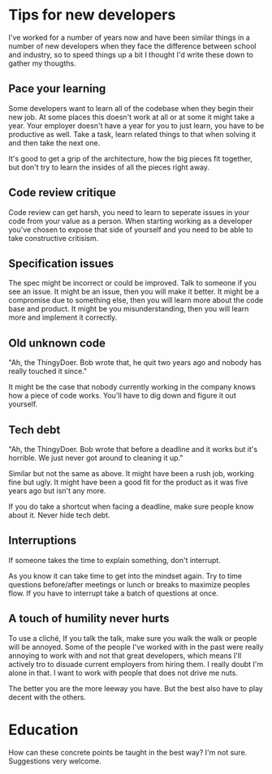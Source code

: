 # Tips for new developers

I've worked for a number of years now and have been similar things in a number of new developers when they face the difference between school and industry, so to speed things up a bit I thought I'd write these down to gather my thougths.

## Pace your learning

Some developers want to learn all of the codebase when they begin their new job. At some places this doesn't work at all or at some it might take a year. Your employer doesn't have a year for you to just learn, you have to be productive as well. Take a task, learn related things to that when solving it and then take the next one.

It's good to get a grip of the architecture, how the big pieces fit together, but don't try to learn the insides of all the pieces right away.

## Code review critique

Code review can get harsh, you need to learn to seperate issues in your code from your value as a person. When starting working as a developer you've chosen to expose that side of yourself and you need to be able to take constructive critisism.

## Specification issues

The spec might be incorrect or could be improved. Talk to someone if you see an issue. 
It might be an issue, then you will make it better.
It might be a compromise due to something else, then you will learn more about the code base and product.
It might be you misunderstanding, then you will learn more and implement it correctly.

## Old unknown code

"Ah, the ThingyDoer. Bob wrote that, he quit two years ago and nobody has really touched it since."

It might be the case that nobody currently working in the company knows how a piece of code works. You'll have to dig down and figure it out yourself.

## Tech debt

"Ah, the ThingyDoer. Bob wrote that before a deadline and it works but it's horrible. We just never got around to cleaning it up."

Similar but not the same as above. It might have been a rush job, working fine but ugly. It might have been a good fit for the product as it was five years ago but isn't any more.

If you do take a shortcut when facing a deadline, make sure people know about it. Never hide tech debt.

## Interruptions

If someone takes the time to explain something, don't interrupt.

As you know it can take time to get into the mindset again. Try to time questions before/after meetings or lunch or breaks to maximize peoples flow. If you have to interrupt take a batch of questions at once.

## A touch of humility never hurts

To use a cliché, If you talk the talk, make sure you walk the walk or people will be annoyed. Some of the people I've worked with in the past were really annoying to work with and not that great developers, which means I'll actively tro to disuade current employers from hiring them. I really doubt I'm alone in that. I want to work with people that does not drive me nuts.

The better you are the more leeway you have. But the best also have to play decent with the others.

# Education

How can these concrete points be taught in the best way? I'm not sure. Suggestions very welcome.
